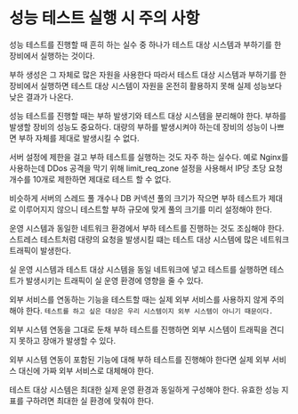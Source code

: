 # 성능 테스트 실행 시 주의 사항
성능 테스트를 진행할 때 흔히 하는 실수 중 하나가 테스트 대상 시스템과 부하기를 한 장비에서 실행하는 것이다.

부하 생성은 그 자체로 많은 자원을 사용한다 따라서 테스트 대상 시스템과 부하기를 한 장비에서 실행하면 테스트 대상 시스템이 자원을 온전히 활용하지 못해 실제 성능보다 낮은 결과가 나온다.

성능 테스트를 진행할 때는 부하 발생기와 테스트 대상 시스템을 분리해야 한다. 부하를 발생할 장비의 성능도 중요하다. 대량의 부하를 발생시켜야 하는데 장비의 성능이 나쁘면 부하 자체를 제대로 발생시킬 수 없다.

서버 설정에 제한을 걸고 부하 테스트를 실행하는 것도 자주 하는 실수다. 예로 Nginx를 사용하는데 DDos 공격을 막기 위해 limit_req_zone 설정을 사용해서 IP당 초당 요청 개수를 10개로 제한하면 제대로 테스트 할 수 없다.

비슷하게 서버의 스레드 풀 개수나 DB 커넥션 풀의 크기가 작으면 부하 테스트가 제대로 이루어지지 않으니 테스트할 부하 규모에 맞게 풀의 크기를 미리 설정해야 한다.

운영 시스템과 동일한 네트워크 환경에서 부하 테스트를 진행하는 것도 조심해야 한다. 스트레스 테스트처럼 대량의 요청을 발생시킬 떄는 테스트 대상 시스템에 많은 네트워크 트래픽이 발생한다.

실 운영 시스템과 테스트 대상 시스템을 동일 네트워크에 넣고 테스트를 실행하면 테스트가 발생시키는 트래픽이 실 운영 환경에 영향을 줄 수 있다.

외부 서비스를 연동하는 기능을 테스트할 때는 실제 외부 서비스를 사용하지 않게 주의해야 한다. `테스트를 하고 싶은 대상은 우리 시스템이지 외부 시스템이 아니기 때문이다.` 

외부 시스템 연동을 그대로 둔채 부하 테스트를 진행하면 외부 시스템이 트래픽을 견디지 못하고 장애가 발생할 수 있다.

외부 시스템 연동이 포함된 기능에 대해 부하 테스트를 진행해야 한다면 실제 외부 서비스 대신에 가짜 외부 서비스로 대체해야 한다.

테스트 대상 시스템은 최대한 실제 운영 환경과 동일하게 구성해야 한다. 유효한 성능 지표를 구하려면 최대한 실 환경에 맞춰야 한다.
